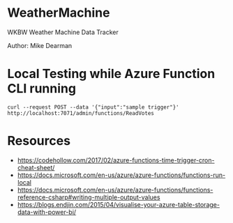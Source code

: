 # WeatherMachine
WKBW Weather Machine Data Tracker

Author: Mike Dearman


# Local Testing while Azure Function CLI running
	curl --request POST --data '{"input":"sample trigger"}' http://localhost:7071/admin/functions/ReadVotes

	
# Resources

* https://codehollow.com/2017/02/azure-functions-time-trigger-cron-cheat-sheet/
* https://docs.microsoft.com/en-us/azure/azure-functions/functions-run-local
* https://docs.microsoft.com/en-us/azure/azure-functions/functions-reference-csharp#writing-multiple-output-values
* https://blogs.endjin.com/2015/04/visualise-your-azure-table-storage-data-with-power-bi/